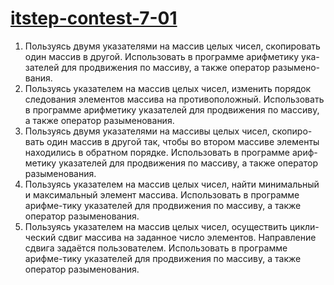 # [itstep-contest-7-01](https://www.hackerrank.com/itstep-contest-7-01)
1.	Пользуясь двумя указателями на массив целых чисел, скопировать один массив в другой. Использовать в программе арифметику ука-зателей для продвижения по массиву, а также оператор разымено-вания.
2.	Пользуясь указателем на массив целых чисел, изменить порядок следования элементов  массива на противоположный. Использовать в программе арифметику указателей для продвижения по массиву, а также оператор разыменования.
3.	Пользуясь двумя указателями на массивы целых чисел, скопиро-вать один массив в другой так, чтобы во втором массиве элементы находились в обратном порядке. Использовать в программе ариф-метику указателей для продвижения по массиву, а также оператор разыменования.
4.	Пользуясь указателем на массив целых чисел, найти минимальный и максимальный элемент массива. Использовать в программе арифме-тику указателей для продвижения по массиву, а также оператор разыменования.
5.	Пользуясь указателем на массив целых чисел, осуществить цикли-ческий сдвиг массива на заданное число элементов. Направление сдвига задаётся пользователем. Использовать в программе арифме-тику указателей для продвижения по массиву, а также оператор разыменования. 
